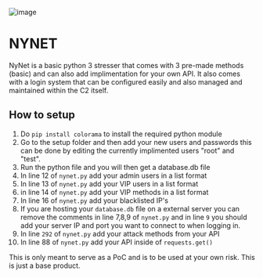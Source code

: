 ![image](https://user-images.githubusercontent.com/127352017/229747630-4fcfb0df-1a85-4531-91be-20cb81df114e.png)


# NYNET
NyNet is a basic python 3 stresser that comes with 3 pre-made methods (basic) and can also add implimentation for your own API. It also comes with a login system that can be configured easily and also managed and maintained within the C2 itself.

## How to setup

1. Do `pip install colorama` to install the required python module
2. Go to the setup folder and then add your new users and passwords this can be done by editing the currently implimented users "root" and "test".
3. Run the python file and you will then get a database.db file
4. In line 12 of `nynet.py` add your admin users in a list format
5. In line 13 of `nynet.py` add your VIP users in a list format
6. in line 14 of `nynet.py` add your VIP methods in a list format
7. In line 16 of `nynet.py` add your blacklisted IP's
8. If you are hosting your `database.db` file on a external server you can remove the comments in line 7,8,9 of `nynet.py` and in line `9` you should add your server IP and port you want to connect to when logging in.
9. In line `292` of `nynet.py` add your attack methods from your API
10. In line 88 of `nynet.py` add your API inside of `requests.get()`

This is only meant to serve as a PoC and is to be used at your own risk. This is just a base product.
